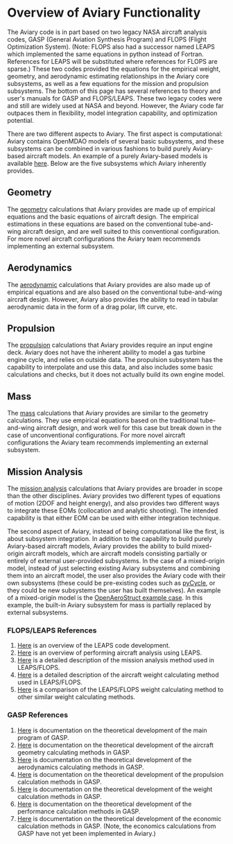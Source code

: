 # Overview of Aviary Functionality

The Aviary code is in part based on two legacy NASA aircraft analysis codes, GASP (General Aviation Synthesis Program) and FLOPS (Flight Optimization System). (Note: FLOPS also had a successor named LEAPS which implemented the same equations in python instead of Fortran. References for LEAPS will be substituted where references for FLOPS are sparse.) These two codes provided the equations for the empirical weight, geometry, and aerodynamic estimating relationships in the Aviary core subsystems, as well as a few equations for the mission and propulsion subsystems. The bottom of this page has several references to theory and user's manuals for GASP and FLOPS/LEAPS. These two legacy codes were and still are widely used at NASA and beyond. However, the Aviary code far outpaces them in flexibility, model integration capability, and optimization potential.

There are two different aspects to Aviary. The first aspect is computational: Aviary contains OpenMDAO models of several basic subsystems, and these subsystems can be combined in various fashions to build purely Aviary-based aircraft models. An example of a purely Aviary-based models is available [here](../examples/simple_mission_example). Below are the five subsystems which Aviary inherently provides.

## Geometry
The [geometry](./geometry) calculations that Aviary provides are made up of empirical equations and the basic equations of aircraft design. The empirical estimations in these equations are based on the conventional tube-and-wing aircraft design, and are well suited to this conventional configuration. For more novel aircraft configurations the Aviary team recommends implementing an external subsystem.

## Aerodynamics
The [aerodynamic](./aerodynamics) calculations that Aviary provides are also made up of empirical equations and are also based on the conventional tube-and-wing aircraft design. However, Aviary also provides the ability to read in tabular aerodynamic data in the form of a drag polar, lift curve, etc.

## Propulsion
The [propulsion](./propulsion) calculations that Aviary provides require an input engine deck. Aviary does not have the inherent ability to model a gas turbine engine cycle, and relies on outside data. The propulsion subsystem has the capability to interpolate and use this data, and also includes some basic calculations and checks, but it does not actually build its own engine model.

## Mass
The [mass](./mass) calculations that Aviary provides are similar to the geometry calculations. They use empirical equations based on the traditional tube-and-wing aircraft design, and work well for this case but break down in the case of unconventional configurations. For more novel aircraft configurations the Aviary team recommends implementing an external subsystem.

## Mission Analysis
The [mission analysis](./mission) calculations that Aviary provides are broader in scope than the other disciplines. Aviary provides two different types of equations of motion (2DOF and height energy), and also provides two different ways to integrate these EOMs (collocation and analytic shooting). The intended capability is that either EOM can be used with either integration technique.


The second aspect of Aviary, instead of being computational like the first, is about subsystem integration. In addition to the capability to build purely Aviary-based aircraft models, Aviary provides the ability to build mixed-origin aircraft models, which are aircraft models consisting partially or entirely of external user-provided subsystems. In the case of a mixed-origin model, instead of just selecting existing Aviary subsystems and combining them into an aircraft model, the user also provides the Aviary code with their own subsystems (these could be pre-existing codes such as [pyCycle](https://github.com/OpenMDAO/pyCycle), or they could be new subsystems the user has built themselves). An example of a mixed-origin model is the [OpenAeroStruct example case](../examples/OAS_subsystem.md). In this example, the built-in Aviary subsystem for mass is partially replaced by external subsystems.

### FLOPS/LEAPS References
1. [Here](https://ntrs.nasa.gov/api/citations/20190000442/downloads/20190000442.pdf) is an overview of the LEAPS code development.
2. [Here](https://ntrs.nasa.gov/api/citations/20200001143/downloads/20200001143.pdf) is an overview of performing aircraft analysis using LEAPS.
3. [Here](https://ntrs.nasa.gov/api/citations/20190000427/downloads/20190000427.pdf) is a detailed description of the mission analysis method used in LEAPS/FLOPS.
4. [Here](https://ntrs.nasa.gov/api/citations/20170005851/downloads/20170005851.pdf) is a detailed description of the aircraft weight calculating method used in LEAPS/FLOPS.
5. [Here](https://ntrs.nasa.gov/api/citations/20190000431/downloads/20190000431.pdf) is a comparison of the LEAPS/FLOPS weight calculating method to other similar weight calculating methods.

### GASP References
1. [Here](https://ntrs.nasa.gov/api/citations/19810010562/downloads/19810010562.pdf) is documentation on the theoretical development of the main program of GASP.
2. [Here](https://ntrs.nasa.gov/api/citations/19810010563/downloads/19810010563.pdf) is documentation on the theoretical development of the aircraft geometry calculating methods in GASP.
3. [Here](https://ntrs.nasa.gov/api/citations/19810010564/downloads/19810010564.pdf) is documentation on the theoretical development of the aerodynamics calculating methods in GASP.
4. [Here](https://ntrs.nasa.gov/api/citations/19810010565/downloads/19810010565.pdf) is documentation on the theoretical development of the propulsion calculation methods in GASP.
5. [Here](https://ntrs.nasa.gov/api/citations/19810010566/downloads/19810010566.pdf) is documentation on the theoretical development of the weight calculation methods in GASP.
6. [Here](https://ntrs.nasa.gov/api/citations/19810010567/downloads/19810010567.pdf) is documentation on the theoretical development of the performance calculation methods in GASP.
7. [Here](https://ntrs.nasa.gov/api/citations/19810010568/downloads/19810010568.pdf) is documentation on the theoretical development of the economic calculation methods in GASP. (Note, the economics calculations from GASP have not yet been implemented in Aviary.)